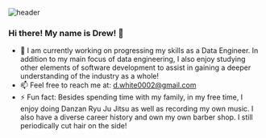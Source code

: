 ![header](https://capsule-render.vercel.app/api?type=waving&height=300&text=Drew&nbsp;&nbsp;White&fontSize=80&fontAlignY=30&desc=Data&nbsp;Engineer&descAlign=35&animation=fadeIn&theme=tokyonight)
### Hi there! My name is Drew! 👋

- 🔭 I am currently working on progressing my skills as a Data Engineer. In addition to my main focus of data engineering, I also enjoy studying other elements of software development to assist in gaining a deeper understanding of the industry as a whole!
- 📫 Feel free to reach me at: [d.white0002@gmail.com](mailto:d.white0002@gmail.com)
- ⚡ Fun fact: Besides spending time with my family, in my free time, I enjoy doing Danzan Ryu Ju Jitsu as well as recording my own music. I also have a diverse career history and own my own barber shop. I still periodically cut hair on the side! 

